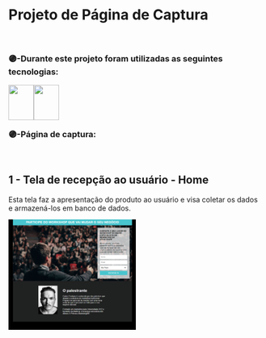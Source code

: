 <h1>Projeto de Página de Captura</h1>
<br>

<h3>🟣-Durante este projeto foram utilizadas as seguintes tecnologias:</h3>
<div style="display: inline_block">
<img align="left" height="70" width="50" src="https://cdn.jsdelivr.net/gh/devicons/devicon/icons/html5/html5-original.svg"/>
<img align="left" height="70" width="50" src="https://cdn.jsdelivr.net/gh/devicons/devicon/icons/css3/css3-original.svg"/>
</div>

<br>

##
<div>
<br>
<h3>🟣-Página de captura:</h3>
<br>
</div>

<div>
<h2>1 - Tela de recepção ao usuário - Home</h2>
<p>Esta tela faz a apresentação do produto ao usuário e visa coletar os dados e armazená-los em banco de dados.</p>

<img align="center" width="50%" src="https://github.com/heloisasdosanjos/PAGINA-DE-CAPTURA/blob/master/images/readmeimg.png">
</div>

